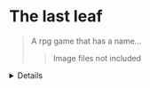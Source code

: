# The last leaf
>A rpg game that has a name... <br/>
>>Image files not included <br/>
<details>
  <summary>Details</summary>
  <ul>
    <li>Collision detection and movement working</li>
    <ul>
      <li>Coming soon (npc's) lol</li>
    </ul>
    <ul>
      <ul>
        <li>Developed by,ClassicMC </li>
      </ul>
    </ul>
  </ul>
</details>
